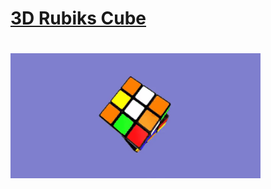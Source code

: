 <h1><a href=www.cs.oswego.edu/~ddewhurs/graphics/rubiks_cube>3D Rubiks Cube</a><h1>
<img src="bannerGIF.gif" height="200" width="400">
